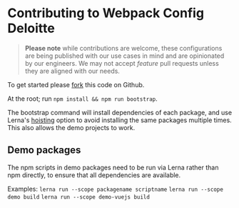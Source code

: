 # Contributing to Webpack Config Deloitte

> **Please note** while contributions are welcome, these configurations are being published with our use cases in mind and are opinionated by our engineers. We may not accept *feature* pull requests unless they are aligned with our needs.

To get started please [fork](https://github.com/DeloitteDigitalAPAC/webpack-config-deloitte#fork-destination-box) this code on Github.

At the root; run `npm install && npm run bootstrap`.

The bootstrap command will install dependencies of each package, and use Lerna's [hoisting](https://github.com/lerna/lerna/blob/master/doc/hoist.md) option to avoid installing the same packages multiple times. This also allows the demo projects to work.

## Demo packages

The npm scripts in demo packages need to be run via Lerna rather than npm directly, to ensure that all dependencies are available.

Examples:
`lerna run --scope packagename scriptname`
`lerna run --scope demo build`
`lerna run --scope demo-vuejs build`
